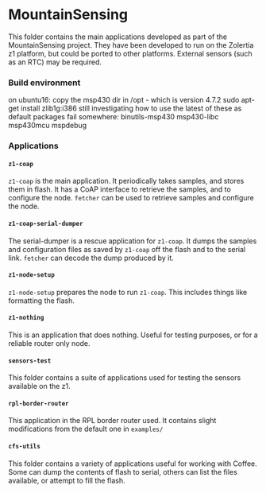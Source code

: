 # MountainSensing

This folder contains the main applications developed as part of the MountainSensing project.
They have been developed to run on the Zolertia z1 platform,
but could be ported to other platforms.
External sensors (such as an RTC) may be required.

### Build environment
on ubuntu16:
copy the msp430 dir in /opt - which is version 4.7.2
sudo apt-get install zlib1g:i386 
still investigating how to use the latest of these as default packages fail somewhere: binutils-msp430 msp430-libc msp430mcu mspdebug

### Applications

#### `z1-coap`

`z1-coap` is the main application.
It periodically takes samples, and stores them in flash.
It has a CoAP interface to retrieve the samples,
and to configure the node.
`fetcher` can be used to retrieve samples and configure the node.

#### `z1-coap-serial-dumper`

The serial-dumper is a rescue application for `z1-coap`.
It dumps the samples and configuration files as saved by
`z1-coap` off the flash and to the serial link.
`fetcher` can decode the dump produced by it.

#### `z1-node-setup`

`z1-node-setup` prepares the node to run `z1-coap`.
This includes things like formatting the flash.

#### `z1-nothing`

This is an application that does nothing.
Useful for testing purposes,
or for a reliable router only node.

#### `sensors-test`

This folder contains a suite of applications used
for testing the sensors available on the z1.

#### `rpl-border-router`

This application in the RPL border router used.
It contains slight modifications from the default
one in `examples/`

#### `cfs-utils`

This folder contains a variety of applications
useful for working with Coffee.
Some can dump the contents of flash to serial,
others can list the files available,
or attempt to fill the flash.
